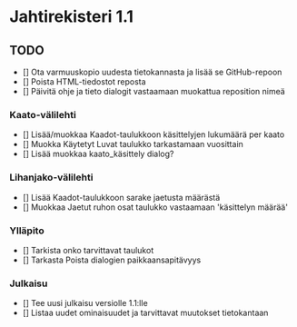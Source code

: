 # Jahtirekisteri 1.1

## TODO

* [] Ota varmuuskopio uudesta tietokannasta ja lisää se GitHub-repoon
* [] Poista HTML-tiedostot reposta
* [] Päivitä ohje ja tieto dialogit vastaamaan muokattua reposition nimeä

### Kaato-välilehti
* [] Lisää/muokkaa Kaadot-taulukkoon käsittelyjen lukumäärä per kaato
* [] Muokka Käytetyt Luvat taulukko tarkastamaan vuosittain
* [] Lisää muokkaa kaato_käsittely dialog?
### Lihanjako-välilehti
* [] Lisää Kaadot-taulukkoon sarake jaetusta määrästä
* [] Muokkaa Jaetut ruhon osat taulukko vastaamaan 'käsittelyn määrää'

### Ylläpito
* [] Tarkista onko tarvittavat taulukot
* [] Tarkasta Poista dialogien paikkaansapitävyys

### Julkaisu
* [] Tee uusi julkaisu versiolle 1.1:lle
* [] Listaa uudet ominaisuudet ja tarvittavat muutokset tietokantaan